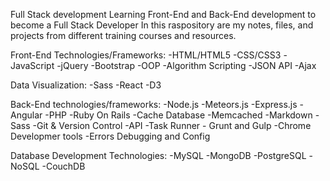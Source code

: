 Full Stack development
Learning Front-End and Back-End development to become a Full Stack Developer
In this raspository are my notes, files, and projects from different training courses and resources.

Front-End Technologies/Frameworks: 
  -HTML/HTML5
  -CSS/CSS3
  -JavaScript
  -jQuery
  -Bootstrap
  -OOP
  -Algorithm Scripting
  -JSON API
  -Ajax
  
Data Visualization:
  -Sass
  -React
  -D3
 
Back-End technologies/frameworks:
  -Node.js
  -Meteors.js
  -Express.js
  -Angular
  -PHP
  -Ruby On Rails
  -Cache Database
  -Memcached
  -Markdown
  -Sass
  -Git & Version Control
  -API
  -Task Runner - Grunt and Gulp
  -Chrome Developmer tools
  -Errors Debugging and Config
  
Database Development Technologies:
  -MySQL
  -MongoDB
  -PostgreSQL
  -NoSQL
  -CouchDB
  
  
  
  

